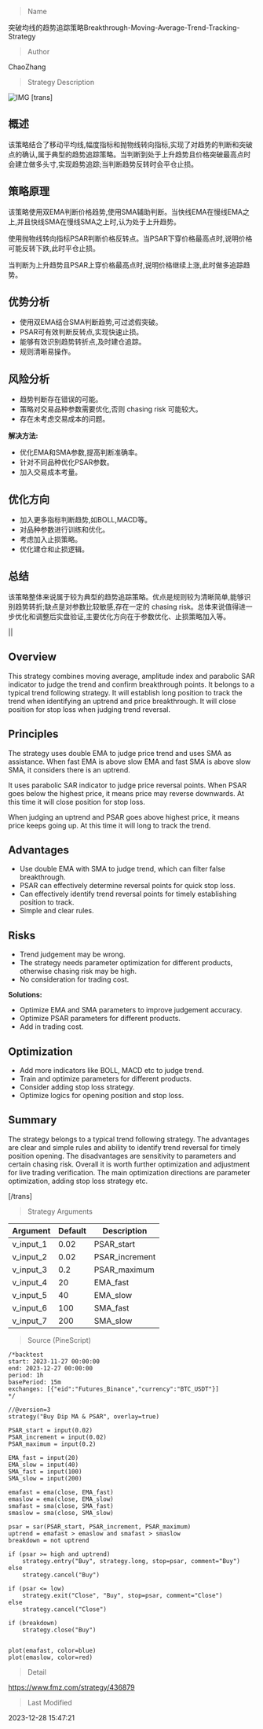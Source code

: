 
> Name

突破均线的趋势追踪策略Breakthrough-Moving-Average-Trend-Tracking-Strategy

> Author

ChaoZhang

> Strategy Description

![IMG](https://www.fmz.com/upload/asset/1aacf7c5d1d564378b3.png)
[trans]

## 概述

该策略结合了移动平均线,幅度指标和抛物线转向指标,实现了对趋势的判断和突破点的确认,属于典型的趋势追踪策略。当判断到处于上升趋势且价格突破最高点时会建立做多头寸,实现趋势追踪;当判断趋势反转时会平仓止损。

## 策略原理

该策略使用双EMA判断价格趋势,使用SMA辅助判断。当快线EMA在慢线EMA之上,并且快线SMA在慢线SMA之上时,认为处于上升趋势。

使用抛物线转向指标PSAR判断价格反转点。当PSAR下穿价格最高点时,说明价格可能反转下跌,此时平仓止损。

当判断为上升趋势且PSAR上穿价格最高点时,说明价格继续上涨,此时做多追踪趋势。

## 优势分析

- 使用双EMA结合SMA判断趋势,可过滤假突破。
- PSAR可有效判断反转点,实现快速止损。
- 能够有效识别趋势转折点,及时建仓追踪。
- 规则清晰易操作。

## 风险分析

- 趋势判断存在错误的可能。
- 策略对交易品种参数需要优化,否则 chasing risk 可能较大。
- 存在未考虑交易成本的问题。

**解决方法:**

- 优化EMA和SMA参数,提高判断准确率。  
- 针对不同品种优化PSAR参数。
- 加入交易成本考量。

## 优化方向  

- 加入更多指标判断趋势,如BOLL,MACD等。
- 对品种参数进行训练和优化。  
- 考虑加入止损策略。
- 优化建仓和止损逻辑。

## 总结

该策略整体来说属于较为典型的趋势追踪策略。优点是规则较为清晰简单,能够识别趋势转折;缺点是对参数比较敏感,存在一定的 chasing risk。总体来说值得进一步优化和调整后实盘验证,主要优化方向在于参数优化、止损策略加入等。

||


## Overview

This strategy combines moving average, amplitude index and parabolic SAR indicator to judge the trend and confirm breakthrough points. It belongs to a typical trend following strategy. It will establish long position to track the trend when identifying an uptrend and price breakthrough. It will close position for stop loss when judging trend reversal.

## Principles  

The strategy uses double EMA to judge price trend and uses SMA as assistance. When fast EMA is above slow EMA and fast SMA is above slow SMA, it considers there is an uptrend.  

It uses parabolic SAR indicator to judge price reversal points. When PSAR goes below the highest price, it means price may reverse downwards. At this time it will close position for stop loss.

When judging an uptrend and PSAR goes above highest price, it means price keeps going up. At this time it will long to track the trend.

## Advantages

- Use double EMA with SMA to judge trend, which can filter false breakthrough.
- PSAR can effectively determine reversal points for quick stop loss.  
- Can effectively identify trend reversal points for timely establishing position to track.
- Simple and clear rules.

## Risks 

- Trend judgement may be wrong.
- The strategy needs parameter optimization for different products, otherwise chasing risk may be high.
- No consideration for trading cost.

**Solutions:**

- Optimize EMA and SMA parameters to improve judgement accuracy.
- Optimize PSAR parameters for different products.  
- Add in trading cost.

## Optimization

- Add more indicators like BOLL, MACD etc to judge trend.
- Train and optimize parameters for different products.
- Consider adding stop loss strategy.
- Optimize logics for opening position and stop loss.

## Summary  

The strategy belongs to a typical trend following strategy. The advantages are clear and simple rules and ability to identify trend reversal for timely position opening. The disadvantages are sensitivity to parameters and certain chasing risk. Overall it is worth further optimization and adjustment for live trading verification. The main optimization directions are parameter optimization, adding stop loss strategy etc.

[/trans]

> Strategy Arguments



|Argument|Default|Description|
|----|----|----|
|v_input_1|0.02|PSAR_start|
|v_input_2|0.02|PSAR_increment|
|v_input_3|0.2|PSAR_maximum|
|v_input_4|20|EMA_fast|
|v_input_5|40|EMA_slow|
|v_input_6|100|SMA_fast|
|v_input_7|200|SMA_slow|


> Source (PineScript)

``` pinescript
/*backtest
start: 2023-11-27 00:00:00
end: 2023-12-27 00:00:00
period: 1h
basePeriod: 15m
exchanges: [{"eid":"Futures_Binance","currency":"BTC_USDT"}]
*/

//@version=3
strategy("Buy Dip MA & PSAR", overlay=true)

PSAR_start = input(0.02)
PSAR_increment = input(0.02)
PSAR_maximum = input(0.2)

EMA_fast = input(20)
EMA_slow = input(40)
SMA_fast = input(100)
SMA_slow = input(200)

emafast = ema(close, EMA_fast)
emaslow = ema(close, EMA_slow)
smafast = sma(close, SMA_fast)
smaslow = sma(close, SMA_slow)

psar = sar(PSAR_start, PSAR_increment, PSAR_maximum)
uptrend = emafast > emaslow and smafast > smaslow
breakdown = not uptrend

if (psar >= high and uptrend)
    strategy.entry("Buy", strategy.long, stop=psar, comment="Buy")
else
    strategy.cancel("Buy")

if (psar <= low)
    strategy.exit("Close", "Buy", stop=psar, comment="Close")
else
    strategy.cancel("Close")

if (breakdown)
    strategy.close("Buy")


plot(emafast, color=blue)
plot(emaslow, color=red)
```

> Detail

https://www.fmz.com/strategy/436879

> Last Modified

2023-12-28 15:47:21
